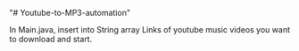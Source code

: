 "# Youtube-to-MP3-automation" 

In Main.java, insert into String array Links of youtube music videos you want to download and start.

